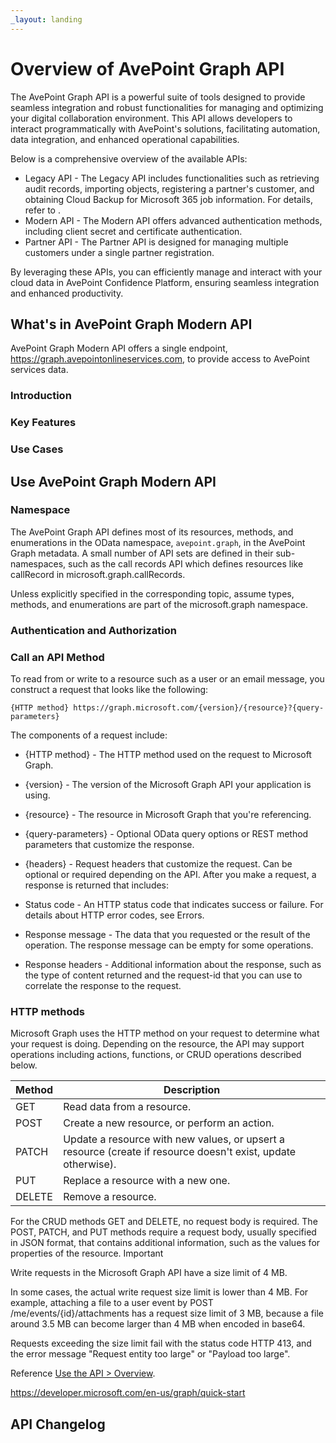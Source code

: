 ```yaml
---
_layout: landing
---
```


# Overview of AvePoint Graph API

The AvePoint Graph API is a powerful suite of tools designed to provide seamless integration and robust functionalities for managing and optimizing your digital collaboration environment. This API allows developers to interact programmatically with AvePoint's solutions, facilitating automation, data integration, and enhanced operational capabilities. 

Below is a comprehensive overview of the available APIs:  

- Legacy API - The Legacy API includes functionalities such as retrieving audit records, importing objects, registering a partner's customer, and obtaining Cloud Backup for Microsoft 365 job information. For details, refer to . 
- Modern API - The Modern API offers advanced authentication methods, including client secret and certificate authentication.  
- Partner API - The Partner API is designed for managing multiple customers under a single partner registration.  

By leveraging these APIs, you can efficiently manage and interact with your cloud data in AvePoint Confidence Platform, ensuring seamless integration and enhanced productivity.  


## What's in AvePoint Graph Modern API

AvePoint Graph Modern API offers a single endpoint, https://graph.avepointonlineservices.com, to provide access to AvePoint services data.

### Introduction

### Key Features

### Use Cases

## Use AvePoint Graph Modern API

### Namespace

The AvePoint Graph API defines most of its resources, methods, and enumerations in the OData namespace, `avepoint.graph`, in the AvePoint Graph metadata. A small number of API sets are defined in their sub-namespaces, such as the call records API which defines resources like callRecord in microsoft.graph.callRecords.

Unless explicitly specified in the corresponding topic, assume types, methods, and enumerations are part of the microsoft.graph namespace.

### Authentication and Authorization

### Call an API Method

To read from or write to a resource such as a user or an email message, you construct a request that looks like the following:  

    {HTTP method} https://graph.microsoft.com/{version}/{resource}?{query-parameters}  

The components of a request include:

- {HTTP method} - The HTTP method used on the request to Microsoft Graph.
- {version} - The version of the Microsoft Graph API your application is using.
- {resource} - The resource in Microsoft Graph that you're referencing.
- {query-parameters} - Optional OData query options or REST method parameters that customize the response.
- {headers} - Request headers that customize the request. Can be optional or required depending on the API.
After you make a request, a response is returned that includes:

- Status code - An HTTP status code that indicates success or failure. For details about HTTP error codes, see Errors.
- Response message - The data that you requested or the result of the operation. The response message can be empty for some operations.
<!---   @odata.nextLink - If your request returns a lot of data, you need to page through it by using the URL returned in @odata.nextLink. For details, see Paging.--->
- Response headers - Additional information about the response, such as the type of content returned and the request-id that you can use to correlate the response to the request.  


### HTTP methods

Microsoft Graph uses the HTTP method on your request to determine what your request is doing. Depending on the resource, the API may support operations including actions, functions, or CRUD operations described below.

| Method | Description |  
|------|------|  
|GET|Read data from a resource.|  
|POST|Create a new resource, or perform an action.|
|PATCH|Update a resource with new values, or upsert a resource (create if resource doesn't exist, update otherwise).|  
|PUT|Replace a resource with a new one.|  
|DELETE|Remove a resource.|  


For the CRUD methods GET and DELETE, no request body is required.
The POST, PATCH, and PUT methods require a request body, usually specified in JSON format, that contains additional information, such as the values for properties of the resource.
 Important

Write requests in the Microsoft Graph API have a size limit of 4 MB.

In some cases, the actual write request size limit is lower than 4 MB. For example, attaching a file to a user event by POST /me/events/{id}/attachments has a request size limit of 3 MB, because a file around 3.5 MB can become larger than 4 MB when encoded in base64.

Requests exceeding the size limit fail with the status code HTTP 413, and the error message "Request entity too large" or "Payload too large".

Reference [Use the API > Overview](https://learn.microsoft.com/en-us/graph/use-the-api).  

https://developer.microsoft.com/en-us/graph/quick-start  


## API Changelog